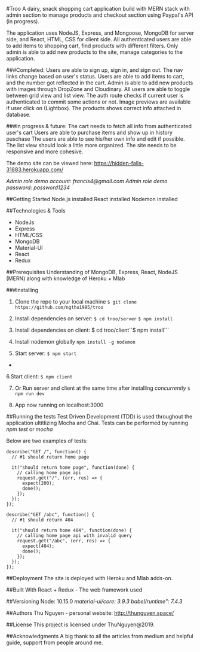 #Troo
A dairy, snack shopping cart application build with MERN stack with admin section to manage products and checkout section using Paypal's API (in progress).

The application uses NodeJS, Express, and Mongoose, MongoDB for server side, and React, HTML, CSS for client side. All authenticated users are able to add items to shopping cart, find products with different filters. Only admin is able to add new products to the site, manage categories to the application.

###Completed:
Users are able to sign up, sign in, and sign out. The nav links change based on user's status.
Users are able to add items to cart, and the number got reflected in the cart.
Admin is able to add new products with images through DropZone and Cloudinary.
All users are able to toggle between grid view and list view.
The auth route checks if current user is authenticated to commit some actions or not.
Image previews are available if user click on (Lightbox).
The products shows correct info attached in database.

###In progress & future:
The cart needs to fetch all info from authenticated user's cart
Users are able to purchase items and show up in history puschase
The users are able to see his/her own info and edit if possible.
The list view should look a little more organized.
The site needs to be responsive and more cohesive.

The demo site can be viewed here: https://hidden-falls-31883.herokuapp.com/

_Admin role demo account: francis4@gmail.com_
_Admin role demo password: password1234_

##Getting Started
Node.js installed
React installed
Nodemon installed

##Technologies & Tools

- NodeJs
- Express
- HTML/CSS
- MongoDB
- Material-UI
- React
- Redux

##Prerequisites
Understanding of MongoDB, Express, React, NodeJS (MERN) along with knowledge of Heroku + Mlab

###Installing

1. Clone the repo to your local machine
   `$ git clone https://github.com/ngthu1995/troo`

2. Install dependencies on server:
   `$ cd troo/server`
   `$ npm install`

3. Install dependencies on client:
   \$ cd troo/client``\$ npm install```

4. Install nodemon globally
   `npm install -g nodemon`

5. Start server:
   `$ npm start`

+
6.Start client:
`$ npm client`

7. Or Run server and client at the same time after installing _concurrently_
   `$ npm run dev`

8. App now running on localhost:3000

##Running the tests
Test Driven Development (TDD) is used throughout the application ultitlizing Mocha and Chai.
Tests can be performed by running _npm test_ or _mocha_

Below are two examples of tests:

```
describe("GET /", function() {
  // #1 should return home page

  it("should return home page", function(done) {
    // calling home page api
    request.get("/", (err, res) => {
      expect(200);
      done();
    });
  });
});

describe("GET /abc", function() {
  // #1 should return 404

  it("should return home 404", function(done) {
    // calling home page api with invalid query
    request.get("/abc", (err, res) => {
      expect(404);
      done();
    });
  });
});
```

##Deployment
The site is deployed with Heroku and Mlab adds-on.

##Built With
React + Redux - The web framework used

##Versioning
Node: 10.15.0
_material-ui/core: 3.9.3_
_babel/runtime": 7.4.3_

##Authors
Thu Nguyen - personal website: http://thunguyen.space/

##License
This project is licensed under ThuNguyen@2019.

##Acknowledgments
A big thank to all the articles from medium and helpful guide, support from people around me.
